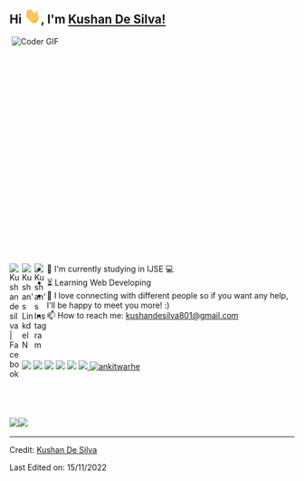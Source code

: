 ## Hi <img src="https://github.com/ankitwarbhe/ankitwarbhe/blob/master/Hi.gif" width="29px">, I'm [Kushan De Silva!](https://github.com/kushandesilva59?tab=repositories)



<img align="right" src="https://github.com/kushandesilva59/kushandesilva59/blob/master/developer.gif" alt="Coder GIF" width="500" height="400">


<a href="https://www.facebook.com/kushan.kumuditha.1/" target="_blank">
    <img align="left" alt="Kushan de silva | Facebook" width="22px" src="https://cdn.jsdelivr.net/npm/simple-icons@3.13.0/icons/facebook.svg" />
</a>
<a href="https://www.linkedin.com/in/kushan-kumuditha-de-silva" target="_blank">
    <img align="left" alt="Kushan's LinkdeIN" width="22px" src="https://cdn.jsdelivr.net/npm/simple-icons@v3/icons/linkedin.svg" />
</a>
<a href="https://www.instagram.com/kush__________________/" target="_blank">
    <img align="left" alt="Kushan's Instagram" width="22px" src="https://cdn.jsdelivr.net/npm/simple-icons@v3/icons/instagram.svg" />
</a>
<br><br>






- :telescope: I'm currently studying in IJSE  💻
- :hourglass_flowing_sand: Learning Web Developing
- 💬 I love connecting with different people so if you want any help, I'll be happy to meet you more! :)
- 📫 How to reach me: kushandesilva801@gmail.com
<br><br><br><br>

![](https://img.shields.io/badge/Machine%20Learning-%3C%2F%3E-blueviolet) ![](https://img.shields.io/badge/Core%20Java-%3C%2F%3E-yellow) ![](https://img.shields.io/badge/Python-%7C-0%2C%2022%2C%20100) ![](https://img.shields.io/badge/Business%20English-%7C-yellowgreen) ![](https://img.shields.io/badge/SQL-%7C-orange) ![](https://img.shields.io/badge/Cloud%20Developer-%7C-blue)<a href="https://github.com/kushandesilva59" target="_blank">
    <img src="https://komarev.com/ghpvc/?username=kushandesilva59&label=Views&color=blue&style=plastic" alt="ankitwarhe" />
</a>

<br><br><br><br>
<img align="" height='130px' src="https://github-readme-stats.vercel.app/api?username=kushandesilva59&hide_title=true&show_icons=true&include_all_commits=true&line_height=21&bg_color=0,EC6C6C,FFD479,FFFC79,73FA79&theme=graywhite" /><img align="" height='130px' src="https://github-readme-stats.vercel.app/api/top-langs/?username=kushandesilva59&hide_title=true&layout=compact&bg_color=0,73FA79,73FDFF,D783FF&theme=graywhite" />

----
Credit: [Kushan De Silva](https://github.com/kushandesilva59)

Last Edited on: 15/11/2022

